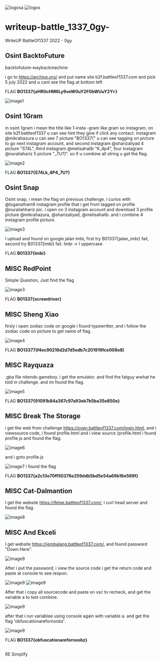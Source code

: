 ![logosa](https://github.com/OgyDotMy/writeup-battle_1337_0gy-/blob/main/image/logos.png)
![logos](https://github.com/OgyDotMy/writeup-battle_1337_0gy-/blob/main/image/Screenshot%202022-07-19%202.56.19%20AM.png)


# writeup-battle_1337_0gy-
WriteUP BattleOf1337 2022 - 0gy


## Osint BacktoFuture

backtofuture-waybackmachine

i go to https://archive.org/ and put name site b2f.battleof1337.com
and pick 5 july 2022 and u cant see the flag at bottom left

FLAG **BO1337{aHR0cHM6Ly9veW0uY2F0bWUuY2Y=}**

![image1](https://github.com/OgyDotMy/writeup-battle_1337_0gy-/blob/main/image/backtofuture.jpg)
##


## Osint 1Gram

in osint 1gram i mean the title like 1-insta -gram like gram so instagram, on site b2f.battleof1337 u can see hint they give if click any contact. instagram @mikrahazura u can see 7 picture "BO1337{" u can see tagging on picture to go next instagram account, and second instagram @sharizaliyad 4 picture "S74L", third instagram @melisahalib "K_4p4", four instagram @nuraliahariz 5 picture "_7U?]". so if u combine all string u get the flag. 

![image2](https://github.com/OgyDotMy/writeup-battle_1337_0gy-/blob/main/image/1gram.png)

FLAG **BO1337{S74Lk_4P4_7U?}**
##

## Osint Snap

Osint snap, i mean the flag on previous challenge. i curios with @loganatham9 instagram profile that i get from tagged on profile @nuraliahhariz pic. i open on 3 instagram account and download 3 profile picture @mikrahazura, @sharizaliyad, @melisahalib. and i combine 4 instagram profile picture.

![image3](https://github.com/OgyDotMy/writeup-battle_1337_0gy-/blob/main/image/snap.png)

I upload and found on google jalan imbi, first try B01337{jalan_imbi} fail, second try B01337[imbi} fail. Imbi -> I uppercase

FLAG **B01337{Imbi}**
##

## MISC RedPoint
Simple Question, Just find the flag

![image3](https://github.com/OgyDotMy/writeup-battle_1337_0gy-/blob/main/image/xf645asf654zf1z3f1a4f56z4dvc1z31gf53sd4g65s4f23cv4s54dfgs1g65sz322fx2a1f32s.png
)

FLAG **B01337{screwdriver}**
##

## MISC Sheng Xiao
 
firsly i open zodiac code on google i found typewritter, and i follow the zodiac code on picture to get name of flag.

![image4](https://github.com/OgyDotMy/writeup-battle_1337_0gy-/blob/main/image/zodiac.png)

FLAG **BO13377(f4ec90216d2d7d5edb7c201919fce008e8)**

##

## MISC Rayquaza

.gba file nitendo gameboy. i get the emulator. and find the fatguy wwhat he told in challenge. and im found the flag.

![image5](https://github.com/OgyDotMy/writeup-battle_1337_0gy-/blob/main/image/pokemon.png)

FLAG **BO1337{91091b84a367c97a93eb7b5ba35e850e}**

##

## MISC Break The Storage

i get the web from challenge https://oyen.battleof1337.com/login.html, and i viewsource code, i found profile.html and i view source /profile.html i found profile.js and found the flag.

![image6](https://github.com/OgyDotMy/writeup-battle_1337_0gy-/blob/main/image/profilehtml.png)

and i goto profile.js

![image7](https://github.com/OgyDotMy/writeup-battle_1337_0gy-/blob/main/image/profilejs.png)
i found the flag 

FLAG **BO1337{a2c13e70ff50376e259ddb5bd5e54a69b16e569f}**



## MISC Cat-Dalmantion

I get the website https://ifelse.battleof1337.com/, i curl head server and found the flag.

![image8](https://github.com/OgyDotMy/writeup-battle_1337_0gy-/blob/main/image/kucingkucing.png)

## MISC And Ekceli

I get website https://jembalang.battleof1337.com/, and found password "Down Here". 

![image9](https://github.com/OgyDotMy/writeup-battle_1337_0gy-/blob/main/image/jembalang1.PNG)

After i put the password, i view the source code i get the return code and paste at console to see respon.

![image9](https://github.com/OgyDotMy/writeup-battle_1337_0gy-/blob/main/image/jembalang2.PNG)
![image9](https://github.com/OgyDotMy/writeup-battle_1337_0gy-/blob/main/image/jembalang4.PNG)

After that i copy all sourcecode and paste on vsc to recheck, and get the variable a to test combine.

![image9](https://github.com/OgyDotMy/writeup-battle_1337_0gy-/blob/main/image/jembalang5.PNG)

after that i run variablee using console again with variable a. and get the flag 'obfuscationarefornoobz'.

![image9](https://github.com/OgyDotMy/writeup-battle_1337_0gy-/blob/main/image/jembalang6.PNG)

 FLAG **BO1337{obfuscationarefornoobz}**

##

RE Simplify


















